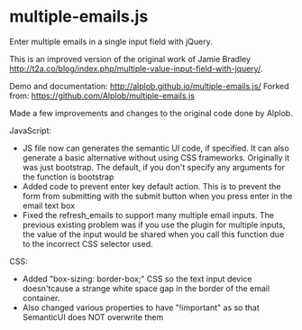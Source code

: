 multiple-emails.js
==================

Enter multiple emails in a single input field with jQuery.

This is an improved version of the original work of Jamie Bradley http://t2a.co/blog/index.php/multiple-value-input-field-with-jquery/.

Demo and documentation: http://alplob.github.io/multiple-emails.js/
Forked from: https://github.com/Alplob/multiple-emails.js

Made a few improvements and changes to the original code done by Alplob.

JavaScript:
- JS file now can generates the semantic UI code, if specified. It can also generate a basic alternative without using CSS frameworks. Originally it was just bootstrap. The default, if you don't specify any arguments for the function is bootstrap
- Added code to prevent enter key default action. This is to prevent the form from submitting with the submit button when you press enter in the email text box
- Fixed the refresh_emails to support many multiple email inputs. The previous existing problem was if you use the plugin for multiple inputs, the value of the input would be shared when you call this function due to the incorrect CSS selector used.

CSS:
- Added "box-sizing: border-box;" CSS so the text input device doesn'tcause a strange white space gap in the border of the email container. 
- Also changed various properties to have "!important" as so that SemanticUI does NOT overwrite them
